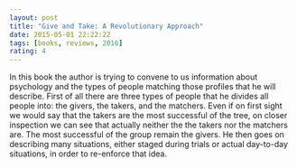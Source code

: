 ```yaml
---
layout: post
title: "Give and Take: A Revolutionary Approach"
date: 2015-05-01 22:22:22
tags: [books, reviews, 2016]
rating: 4
---
```


In this book the author is trying to convene to us information about psychology and the types of people matching those profiles that he will describe.
First of all there are three types of people that he divides all people into: the givers, the takers, and the matchers.
Even if on first sight we would say that the takers are the most successful of the tree, on closer inspection we can see that actually neither the the takers nor the matchers are. The most successful of the group remain the givers.
He then goes on describing many situations, either staged during trials or actual day-to-day situations, in order to re-enforce that idea.
